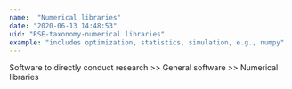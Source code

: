 ```yaml
---
name:  "Numerical libraries"
date: "2020-06-13 14:48:53"
uid: "RSE-taxonomy-numerical libraries"
example: "includes optimization, statistics, simulation, e.g., numpy" 
---
```


Software to directly conduct research >> General software >> Numerical libraries